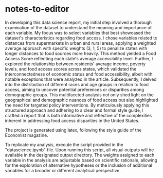 # notes-to-editor

In developing this data science report, my initial step involved a thorough examination of the dataset to understand the meaning and importance of each variable. My focus was to select variables that best showcased the dataset's characteristics regarding food access. I chose variables related to distances from supermarkets in urban and rural areas, applying a weighted average approach with specific weights (3, 1, 5) to penalize states with longer distances to food sources more heavily. This method yielded a Food Access Score reflecting each state's average accessibility level. Further, I explored the relationship between residents' average income, poverty levels, and food access scores across states, which validated the interconnectedness of economic status and food accessibility, albeit with notable exceptions that were analyzed in the article. Subsequently, I delved into the distribution of different races and age groups in relation to food access, aiming to uncover potential preferences or disparities among demographic groups. This multifaceted analysis not only shed light on the geographical and demographic nuances of food access but also highlighted the need for targeted policy interventions. By meticulously applying this structured approach and adhering to a clear and formal style guide, I crafted a report that is both informative and reflective of the complexities inherent in addressing food access disparities in the United States. 


The project is generated using latex, following the style guide of the Economist magazine.


To replicate my analysis, execute the script provided in the "datascience.ipynb" file. Upon running this script, all visual outputs will be available in the designated output directory. The weights assigned to each variable in the analysis are adjustable based on scientific rationale, allowing for the exploration of alternative hypotheses or the inclusion of additional variables for a broader or different analytical perspective.
